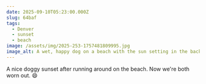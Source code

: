 ```yaml
---
date: 2025-09-10T05:23:00.000Z
slug: 64baf
tags:
  - Denver
  - sunset
  - beach
image: /assets/img/2025-253-1757481809995.jpg
image_alt: A wet, happy dog on a beach with the sun setting in the background
---
```


A nice doggy sunset after running around on the beach. Now we're both worn out. 😄

